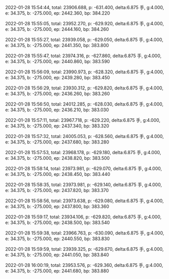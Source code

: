 2022-01-28 15:54:44, total: 23906.688, p: -631.400, delta:6.875 手, g:4.000, e: 34.375, b: -275.000, ep: 2442.360, bp: 384.220

2022-01-28 15:55:05, total: 23952.270, p: -629.920, delta:6.875 手, g:4.000, e: 34.375, b: -275.000, ep: 2444.160, bp: 384.260

2022-01-28 15:55:27, total: 23939.058, p: -629.050, delta:6.875 手, g:4.000, e: 34.375, b: -275.000, ep: 2441.350, bp: 383.800

2022-01-28 15:55:47, total: 23974.316, p: -627.860, delta:6.875 手, g:4.000, e: 34.375, b: -275.000, ep: 2440.860, bp: 383.590

2022-01-28 15:56:09, total: 23990.973, p: -628.320, delta:6.875 手, g:4.000, e: 34.375, b: -275.000, ep: 2439.280, bp: 383.450

2022-01-28 15:56:29, total: 23930.312, p: -629.820, delta:6.875 手, g:4.000, e: 34.375, b: -275.000, ep: 2436.260, bp: 383.260

2022-01-28 15:56:50, total: 24012.285, p: -628.030, delta:6.875 手, g:4.000, e: 34.375, b: -275.000, ep: 2436.210, bp: 383.030

2022-01-28 15:57:11, total: 23967.718, p: -629.220, delta:6.875 手, g:4.000, e: 34.375, b: -275.000, ep: 2437.340, bp: 383.320

2022-01-28 15:57:32, total: 24005.053, p: -628.560, delta:6.875 手, g:4.000, e: 34.375, b: -275.000, ep: 2437.680, bp: 383.280

2022-01-28 15:57:53, total: 23968.178, p: -629.180, delta:6.875 手, g:4.000, e: 34.375, b: -275.000, ep: 2438.820, bp: 383.500

2022-01-28 15:58:14, total: 23973.981, p: -629.070, delta:6.875 手, g:4.000, e: 34.375, b: -275.000, ep: 2438.450, bp: 383.440

2022-01-28 15:58:35, total: 23973.981, p: -629.140, delta:6.875 手, g:4.000, e: 34.375, b: -275.000, ep: 2437.820, bp: 383.370

2022-01-28 15:58:56, total: 23973.638, p: -629.080, delta:6.875 手, g:4.000, e: 34.375, b: -275.000, ep: 2437.800, bp: 383.360

2022-01-28 15:59:17, total: 23934.106, p: -629.820, delta:6.875 手, g:4.000, e: 34.375, b: -275.000, ep: 2438.500, bp: 383.540

2022-01-28 15:59:38, total: 23966.763, p: -630.090, delta:6.875 手, g:4.000, e: 34.375, b: -275.000, ep: 2440.550, bp: 383.830

2022-01-28 15:59:59, total: 23939.325, p: -629.670, delta:6.875 手, g:4.000, e: 34.375, b: -275.000, ep: 2441.050, bp: 383.840

2022-01-28 16:00:19, total: 23953.576, p: -629.360, delta:6.875 手, g:4.000, e: 34.375, b: -275.000, ep: 2441.680, bp: 383.880